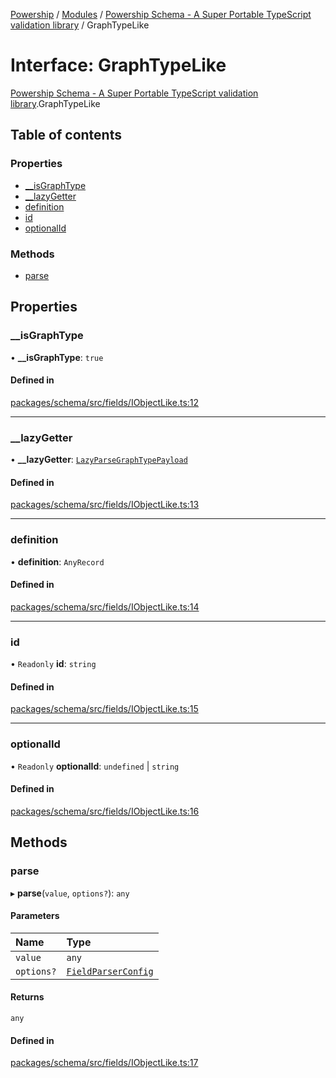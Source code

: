 [Powership](../README.md) / [Modules](../modules.md) / [Powership Schema - A Super Portable TypeScript validation library](../modules/Powership_Schema___A_Super_Portable_TypeScript_validation_library.md) / GraphTypeLike

# Interface: GraphTypeLike

[Powership Schema - A Super Portable TypeScript validation library](../modules/Powership_Schema___A_Super_Portable_TypeScript_validation_library.md).GraphTypeLike

## Table of contents

### Properties

- [\_\_isGraphType](Powership_Schema___A_Super_Portable_TypeScript_validation_library.GraphTypeLike.md#__isgraphtype)
- [\_\_lazyGetter](Powership_Schema___A_Super_Portable_TypeScript_validation_library.GraphTypeLike.md#__lazygetter)
- [definition](Powership_Schema___A_Super_Portable_TypeScript_validation_library.GraphTypeLike.md#definition)
- [id](Powership_Schema___A_Super_Portable_TypeScript_validation_library.GraphTypeLike.md#id)
- [optionalId](Powership_Schema___A_Super_Portable_TypeScript_validation_library.GraphTypeLike.md#optionalid)

### Methods

- [parse](Powership_Schema___A_Super_Portable_TypeScript_validation_library.GraphTypeLike.md#parse)

## Properties

### \_\_isGraphType

• **\_\_isGraphType**: ``true``

#### Defined in

[packages/schema/src/fields/IObjectLike.ts:12](https://github.com/antoniopresto/powership/blob/2672a73/packages/schema/src/fields/IObjectLike.ts#L12)

___

### \_\_lazyGetter

• **\_\_lazyGetter**: [`LazyParseGraphTypePayload`](../modules/Powership_Schema___A_Super_Portable_TypeScript_validation_library.md#lazyparsegraphtypepayload)

#### Defined in

[packages/schema/src/fields/IObjectLike.ts:13](https://github.com/antoniopresto/powership/blob/2672a73/packages/schema/src/fields/IObjectLike.ts#L13)

___

### definition

• **definition**: `AnyRecord`

#### Defined in

[packages/schema/src/fields/IObjectLike.ts:14](https://github.com/antoniopresto/powership/blob/2672a73/packages/schema/src/fields/IObjectLike.ts#L14)

___

### id

• `Readonly` **id**: `string`

#### Defined in

[packages/schema/src/fields/IObjectLike.ts:15](https://github.com/antoniopresto/powership/blob/2672a73/packages/schema/src/fields/IObjectLike.ts#L15)

___

### optionalId

• `Readonly` **optionalId**: `undefined` \| `string`

#### Defined in

[packages/schema/src/fields/IObjectLike.ts:16](https://github.com/antoniopresto/powership/blob/2672a73/packages/schema/src/fields/IObjectLike.ts#L16)

## Methods

### parse

▸ **parse**(`value`, `options?`): `any`

#### Parameters

| Name | Type |
| :------ | :------ |
| `value` | `any` |
| `options?` | [`FieldParserConfig`](../modules/Powership_Schema___A_Super_Portable_TypeScript_validation_library.md#fieldparserconfig) |

#### Returns

`any`

#### Defined in

[packages/schema/src/fields/IObjectLike.ts:17](https://github.com/antoniopresto/powership/blob/2672a73/packages/schema/src/fields/IObjectLike.ts#L17)
